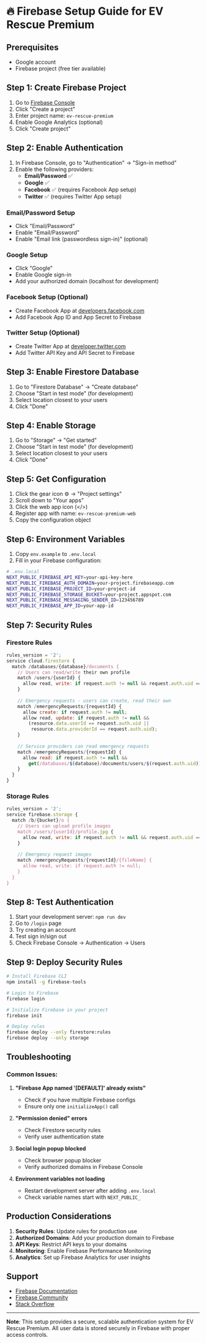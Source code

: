 # 🔥 Firebase Setup Guide for EV Rescue Premium

## Prerequisites
- Google account
- Firebase project (free tier available)

## Step 1: Create Firebase Project

1. Go to [Firebase Console](https://console.firebase.google.com/)
2. Click "Create a project"
3. Enter project name: `ev-rescue-premium`
4. Enable Google Analytics (optional)
5. Click "Create project"

## Step 2: Enable Authentication

1. In Firebase Console, go to "Authentication" → "Sign-in method"
2. Enable the following providers:
   - **Email/Password** ✅
   - **Google** ✅
   - **Facebook** ✅ (requires Facebook App setup)
   - **Twitter** ✅ (requires Twitter App setup)

### Email/Password Setup
- Click "Email/Password"
- Enable "Email/Password"
- Enable "Email link (passwordless sign-in)" (optional)

### Google Setup
- Click "Google"
- Enable Google sign-in
- Add your authorized domain (localhost for development)

### Facebook Setup (Optional)
- Create Facebook App at [developers.facebook.com](https://developers.facebook.com/)
- Add Facebook App ID and App Secret to Firebase

### Twitter Setup (Optional)
- Create Twitter App at [developer.twitter.com](https://developer.twitter.com/)
- Add Twitter API Key and API Secret to Firebase

## Step 3: Enable Firestore Database

1. Go to "Firestore Database" → "Create database"
2. Choose "Start in test mode" (for development)
3. Select location closest to your users
4. Click "Done"

## Step 4: Enable Storage

1. Go to "Storage" → "Get started"
2. Choose "Start in test mode" (for development)
3. Select location closest to your users
4. Click "Done"

## Step 5: Get Configuration

1. Click the gear icon ⚙️ → "Project settings"
2. Scroll down to "Your apps"
3. Click the web app icon (</>)
4. Register app with name: `ev-rescue-premium-web`
5. Copy the configuration object

## Step 6: Environment Variables

1. Copy `env.example` to `.env.local`
2. Fill in your Firebase configuration:

```bash
# .env.local
NEXT_PUBLIC_FIREBASE_API_KEY=your-api-key-here
NEXT_PUBLIC_FIREBASE_AUTH_DOMAIN=your-project.firebaseapp.com
NEXT_PUBLIC_FIREBASE_PROJECT_ID=your-project-id
NEXT_PUBLIC_FIREBASE_STORAGE_BUCKET=your-project.appspot.com
NEXT_PUBLIC_FIREBASE_MESSAGING_SENDER_ID=123456789
NEXT_PUBLIC_FIREBASE_APP_ID=your-app-id
```

## Step 7: Security Rules

### Firestore Rules
```javascript
rules_version = '2';
service cloud.firestore {
  match /databases/{database}/documents {
    // Users can read/write their own profile
    match /users/{userId} {
      allow read, write: if request.auth != null && request.auth.uid == userId;
    }
    
    // Emergency requests - users can create, read their own
    match /emergencyRequests/{requestId} {
      allow create: if request.auth != null;
      allow read, update: if request.auth != null && 
        (resource.data.userId == request.auth.uid || 
         resource.data.providerId == request.auth.uid);
    }
    
    // Service providers can read emergency requests
    match /emergencyRequests/{requestId} {
      allow read: if request.auth != null && 
        get(/databases/$(database)/documents/users/$(request.auth.uid)).data.role == 'provider';
    }
  }
}
```

### Storage Rules
```javascript
rules_version = '2';
service firebase.storage {
  match /b/{bucket}/o {
    // Users can upload profile images
    match /users/{userId}/profile.jpg {
      allow read, write: if request.auth != null && request.auth.uid == userId;
    }
    
    // Emergency request images
    match /emergencyRequests/{requestId}/{fileName} {
      allow read, write: if request.auth != null;
    }
  }
}
```

## Step 8: Test Authentication

1. Start your development server: `npm run dev`
2. Go to `/login` page
3. Try creating an account
4. Test sign in/sign out
5. Check Firebase Console → Authentication → Users

## Step 9: Deploy Security Rules

```bash
# Install Firebase CLI
npm install -g firebase-tools

# Login to Firebase
firebase login

# Initialize Firebase in your project
firebase init

# Deploy rules
firebase deploy --only firestore:rules
firebase deploy --only storage
```

## Troubleshooting

### Common Issues:

1. **"Firebase App named '[DEFAULT]' already exists"**
   - Check if you have multiple Firebase configs
   - Ensure only one `initializeApp()` call

2. **"Permission denied" errors**
   - Check Firestore security rules
   - Verify user authentication state

3. **Social login popup blocked**
   - Check browser popup blocker
   - Verify authorized domains in Firebase Console

4. **Environment variables not loading**
   - Restart development server after adding `.env.local`
   - Check variable names start with `NEXT_PUBLIC_`

## Production Considerations

1. **Security Rules**: Update rules for production use
2. **Authorized Domains**: Add your production domain to Firebase
3. **API Keys**: Restrict API keys to your domains
4. **Monitoring**: Enable Firebase Performance Monitoring
5. **Analytics**: Set up Firebase Analytics for user insights

## Support

- [Firebase Documentation](https://firebase.google.com/docs)
- [Firebase Community](https://firebase.google.com/community)
- [Stack Overflow](https://stackoverflow.com/questions/tagged/firebase)

---

**Note**: This setup provides a secure, scalable authentication system for EV Rescue Premium. All user data is stored securely in Firebase with proper access controls.
